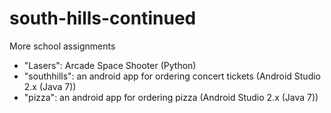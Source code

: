 # south-hills-continued
More school assignments

- "Lasers": Arcade Space Shooter (Python)
- "southhills": an android app for ordering concert tickets (Android Studio 2.x (Java 7))
- "pizza": an android app for ordering pizza (Android Studio 2.x (Java 7))

